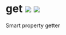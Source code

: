 get <a target="_blank" href="https://travis-ci.org/borovin/get"><img src="https://travis-ci.org/borovin/get
.svg?branch=master"/></a> <a target="_blank" href="https://david-dm.org/borovin/get"><img src="https://david-dm
.org/borovin/get.svg"/></a>
===

Smart property getter
